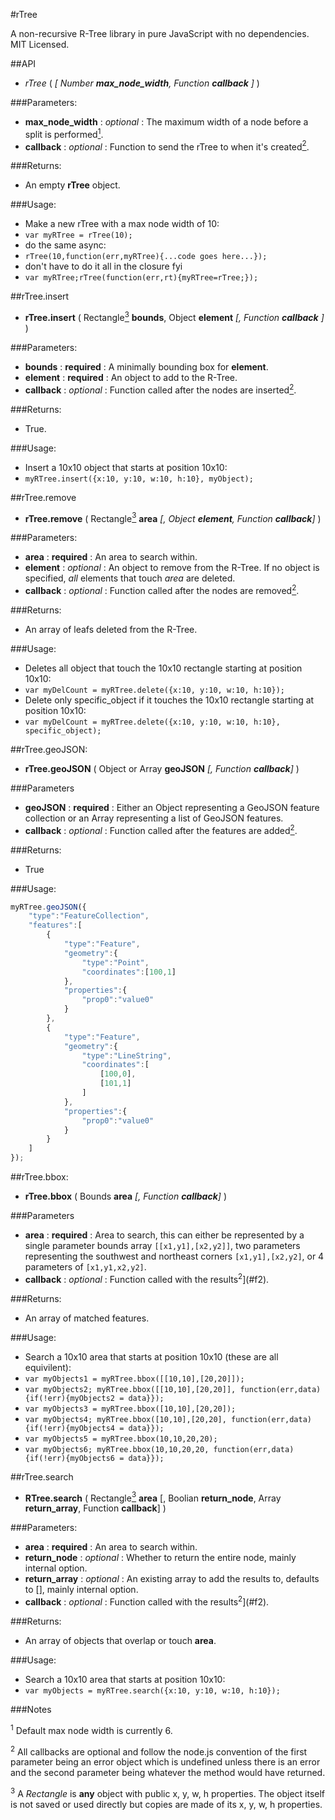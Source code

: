 #rTree

A non-recursive R-Tree library in pure JavaScript with no dependencies. MIT Licensed.

##API

-  *rTree* ( _[ Number **max_node_width**, Function **callback** ]_ )

###Parameters: 

-  **max_node_width** : _optional_ : The maximum width of a node before a split is performed[<sup>1</sup>](#f1).
-  **callback** : _optional_ : Function to send the rTree to when it's created[<sup>2</sup>](#f2).

###Returns: 

-  An empty **rTree** object.

###Usage: 

-  Make a new rTree with a max node width of 10:
- `var myRTree = rTree(10);`
-  do the same async:
-  `rTree(10,function(err,myRTree){...code goes here...});`
-  don't have to do it all in the closure fyi
-  `var myRTree;rTree(function(err,rt){myRTree=rTree;});`


##rTree.insert

-  **rTree.insert** ( Rectangle[<sup>3</sup>](#f3) **bounds**, Object **element** _[, Function **callback** ]_ )

###Parameters: 

-  **bounds** : **required** : A minimally bounding box for **element**.
- **element** : **required** : An object to add to the R-Tree.
- **callback** : _optional_ : Function called after the nodes are inserted[<sup>2</sup>](#f2).

###Returns: 

-  True.

###Usage: 

-  Insert a 10x10 object that starts at position 10x10:
- `myRTree.insert({x:10, y:10, w:10, h:10}, myObject);`


##rTree.remove

-  **rTree.remove** ( Rectangle[<sup>3</sup>](#f3) **area** _[, Object **element**, Function **callback**]_ )

###Parameters: 

-  **area** : **required** : An area to search within.
- **element** : _optional_ : An object to remove from the R-Tree. If no object is specified, *all* elements that touch *area* are deleted.
- **callback** : _optional_ : Function called after the nodes are removed[<sup>2</sup>](#f2).

###Returns: 

-  An array of leafs deleted from the R-Tree.

###Usage: 

- Deletes all object that touch the 10x10 rectangle starting at position 10x10:
- `var myDelCount = myRTree.delete({x:10, y:10, w:10, h:10});`
- Delete only specific_object if it touches the 10x10 rectangle starting at position 10x10:
- `var myDelCount = myRTree.delete({x:10, y:10, w:10, h:10}, specific_object);`

##rTree.geoJSON:

- **rTree.geoJSON** ( Object or Array **geoJSON** _[, Function **callback**]_ )

###Parameters

- **geoJSON** : **required** : Either an Object representing a GeoJSON feature collection or an Array representing a list of GeoJSON features.
- **callback** : _optional_ : Function called after the features are added[<sup>2</sup>](#f2).

###Returns: 

- True

###Usage:

```JavaScript
myRTree.geoJSON({
	"type":"FeatureCollection",
	"features":[
		{
			"type":"Feature",
			"geometry":{
				"type":"Point",
				"coordinates":[100,1]
			},
			"properties":{
				"prop0":"value0"
			}
		},
		{
			"type":"Feature",
			"geometry":{
				"type":"LineString",
				"coordinates":[
					[100,0],
					[101,1]
				]
			},
			"properties":{
				"prop0":"value0"
			}
		}
	]
});
```

##rTree.bbox:

-  **rTree.bbox** ( Bounds **area** _[, Function **callback**]_ )

###Parameters

-  **area** : **required** : Area to search, this can either be represented by a single parameter bounds array `[[x1,y1],[x2,y2]]`, two parameters representing the southwest and northeast corners `[x1,y1],[x2,y2]`, or 4 parameters of `[x1,y1,x2,y2]`.  
- **callback** : _optional_ : Function called with the results<sup>2</sup>](#f2).

###Returns:

- An array of matched features.

###Usage:
- Search a 10x10 area that starts at position 10x10 (these are all equivilent):
- `var myObjects1 = myRTree.bbox([[10,10],[20,20]]);`
- `var myObjects2; myRTree.bbox([[10,10],[20,20]], function(err,data){if(!err){myObjects2 = data}});`
- `var myObjects3 = myRTree.bbox([10,10],[20,20]);`
- `var myObjects4; myRTree.bbox([10,10],[20,20], function(err,data){if(!err){myObjects4 = data}});`
- `var myObjects5 = myRTree.bbox(10,10,20,20);`
- `var myObjects6; myRTree.bbox(10,10,20,20, function(err,data){if(!err){myObjects6 = data}});`

##rTree.search

-  **RTree.search** ( Rectangle[<sup>3</sup>](#f3) **area** [, Boolian **return_node**, Array **return_array**, Function **callback**] )

###Parameters: 

-  **area** : **required** : An area to search within.
-  **return_node** : _optional_ : Whether to return the entire node, mainly internal option.
-  **return_array** : _optional_ : An existing array to add the results to, defaults to [], mainly internal option.
- **callback** : _optional_ : Function called with the results<sup>2</sup>](#f2).

###Returns: 

-  An array of objects that overlap or touch **area**.

###Usage: 

-  Search a 10x10 area that starts at position 10x10:
- `var myObjects = myRTree.search({x:10, y:10, w:10, h:10});`


###Notes

<sup><a name="f1">1</a></sup> Default max node width is currently 6.

<sup><a name="f2">2</a></sup> All callbacks are optional and follow the node.js convention of the first parameter being an error object which is undefined unless there is an error and the second parameter being whatever the method would have returned.

<sup><a name="f3">3</a></sup> A _Rectangle_ is **any** object with public x, y, w, h properties. The object itself is not saved or used directly but copies are made of its x, y, w, h properties.